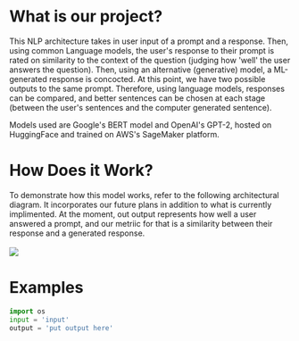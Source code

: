 # What is our project?
This NLP architecture takes in user input of a prompt and a response. Then, using common Language models, the user's response to their prompt is rated on similarity to the context of the question (judging how 'well' the user answers the question). Then, using an alternative (generative) model, a ML-generated response is concocted. At this point, we have two possible outputs to the same prompt. Therefore, using language models, responses can be compared, and better sentences can be chosen at each stage (between the user's sentences and the computer generated sentence).

Models used are Google's BERT model and OpenAI's GPT-2, hosted on HuggingFace and trained on AWS's SageMaker platform.


# How Does it Work?
<!-- Architectural diagram -->
To demonstrate how this model works, refer to the following architectural diagram. It incorporates our future plans in addition to what is currently implimented. At the moment, out output represents how well a user answered a prompt, and our metriic for that is a similarity between their response and a generated response. 
<br></br>
<img src="https://github.com/pranavdulepet/bitcamp-23/blob/main/flowchart.jpeg">

# Examples
<!-- Input-output examples -->
```python
import os
input = 'input'
output = 'put output here'
```
# 
